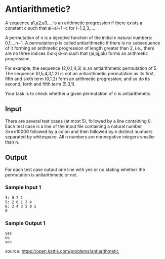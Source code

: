 # Antiarithmetic?
A sequence a1,a2,a3,… is an arithmetic progression if there exists a constant c such that ai−ai+1=c for i=1,2,3,….

A permutation of n is a bijective function of the initial n natural numbers: 0,1,…n−1. A permutation p is called antiarithmetic if there is no subsequence of it forming an arithmetic progression of length greater than 2, i.e., there are no three indices 0≤i<j<k<n such that (pi,pj,pk) forms an arithmetic progression.

For example, the sequence (2,0,1,4,3) is an antiarithmetic permutation of 5. The sequence (0,5,4,3,1,2) is not an antiarithmetic permutation as its first, fifth and sixth term (0,1,2) form an arithmetic progression; and so do its second, forth and fifth term (5,3,1).

Your task is to check whether a given permutation of n is antiarithmetic.

## Input
There are several test cases (at most 5), followed by a line containing 0. Each test case is a line of the input file containing a natural number 3≤n≤10000 followed by a colon and then followed by n distinct numbers separated by whitespace. All n numbers are nonnegative integers smaller than n.

## Output
For each test case output one line with yes or no stating whether the permutation is antiarithmetic or not.

### Sample Input 1
```
3: 0 2 1
5: 2 0 1 3 4
6: 2 4 3 5 0 1
0
```

### Sample Output 1
```
yes
no
yes
```

source: https://open.kattis.com/problems/antiarithmetic
